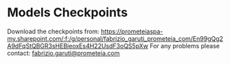 # Models Checkpoints
Download the checkpoints from: https://prometeiaspa-my.sharepoint.com/:f:/g/personal/fabrizio_garuti_prometeia_com/En99gQg2A9dFqStQBGR3sHEBieoxEs4H22UsdF3oQS5pXw
For any problems please contact: fabrizio.garuti@prometeia.com
